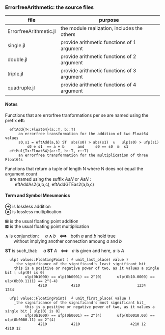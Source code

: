 ### ErrorfreeArithmetic: the source files

| file | purpose |
|------|---------|
| ErrorfreeArithmetic.jl | the module realization, includes the others |
| single.jl | provide arithmetic functions of 1 argument |
| double.jl | provide arithmetic functions of 2 argument |
| triple.jl | provide arithmetic functions of 3 argument |
| quadruple.jl | provide arithmetic functions of 4 argument |

#### Notes

Functions that are errorfree tranformations per se are named using the prefix __eft__:  

      eftAdd{T<:Float64}(a::T, b::T)  
          an errorfree transformation for the addition of two Float64 values
          s0,s1 = eftAdd(a,b) ST  abs(s0) > abs(s1)  ∧   ulp(s0) > ufp(s1)
              s0 ⊕ s1  == a + b      and     s0 == s0  ⊞  s1
      eftMul{T<:Float64}(a::T, b::T, c::T)
          an errorfree transformation for the multiplication of three Float64s
          
 Functions that return a tuple of length N where N does not equal the argument count  
 &nbsp;&nbsp;&nbsp;&nbsp;are named using the suffix <lowercase>_AsN_ or <uppercase>_AsN_ :  
 &nbsp;&nbsp;&nbsp;&nbsp;&nbsp;&nbsp;&nbsp;&nbsp;eftAddAs2(a,b,c), eftAddGTEas2(a,b,c)
 
  
#### Term and Symbol Mneumonics

  __⊕__  is  lossless addition  
  __⊗__  is  lossless multiplication  
  
  __⊞__  is  the usual floating point addition  
  __⊠__  is  the usual floating point multiplication  


  __∧__  is conjunction:&nbsp;&nbsp;&nbsp;&nbsp;  _a_ __∧__ _b_ &nbsp;  __⟺__   &nbsp; both _a_ and _b_ hold true  
  &nbsp;&nbsp;&nbsp;&nbsp;&nbsp;&nbsp; 
  without implying another connection amoung _a_ and _b_  

  __ST__ is such_that:&nbsp;&nbsp;&nbsp;&nbsp;    _a_ __ST__ _A_  &nbsp; __⟺__ &nbsp; _a_ is given and here, _a_ is _A_


      ulp( value::FloatingPoint ) ≜ unit_last_place( value )   
        _the significance of the significand's least significant bit_  
        this is a positive or negative power of two, as it values a single bit [ ulp(0) is 0]  
             ulp(0b1000) == ulp(0b0001) == 2^(0)       ulp(0b10.0000) == ulp(0b00.1111) == 2^(-4)  
                   4210           4210                          1234              1234  

      ufp( value::FloatingPoint)  ≜ unit_first_place( value )   
        _the significance of the significand's most significant bit_  
             this is a positive or negative power of two, as it values a single bit [ ulp(0) is 0]  
             ufp(0b1000) == ufp(0b0001) == 2^(4)       ufp(0b0010.00) == ulp(0b0000.11) == 2^(4)  
                   4210           4210                       4210 12           4210 12  
